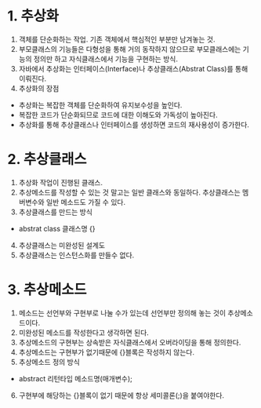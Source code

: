 # 1. 추상화

1. 객체를 단순화하는 작업. 기존 객체에서 핵심적인 부분만 남겨놓는 것.
2. 부모클래스의 기능들은 다형성을 통해 거의 동작하지 않으므로 부모클래스에는 기능의 정의만 하고 자식클래스에서 기능을 구현하는 방식.
3. 자바에서 추상화는 인터페이스(Interface)나 추상클래스(Abstrat Class)를 통해 이뤄진다.
4. 추상화의 장점

- 추상화는 복잡한 객체를 단순화하여 유지보수성을 높인다.
- 복잡한 코드가 단순화되므로 코드에 대한 이해도와 가독성이 높아진다.
- 추상화를 통해 추상클래스나 인터페이스를 생성하면 코드의 재사용성이 증가한다.

# 2. 추상클래스

1. 추상화 작업이 진행된 클래스.
2. 추상메소드를 작성할 수 있는 것 말고는 일반 클래스와 동일하다. 추상클래스는 멤버변수와 일반 메소드도 가질 수 있다.
3. 추상클래스를 만드는 방식

- abstrat class 클래스명 {}

4. 추상클래스는 미완성된 설계도
5. 추상클래스는 인스턴스화를 만들수 없다.

# 3. 추상메소드

1. 메소드는 선언부와 구현부로 나눌 수가 있는데 선언부만 정의해 놓는 것이 추상메소드이다.
2. 미완성된 메소드를 작성한다고 생각하면 된다.
3. 추상메소드의 구현부는 상속받은 자식클래스에서 오버라이딩을 통해 정의한다.
4. 추상메소드는 구현부가 없기때문에 {}블록은 작성하지 않는다.
5. 추상메소드 정의 방식

- abstract 리턴타입 메소드명(매개변수);

6. 구현부에 해당하는 {}블록이 없기 때문에 항상 세미콜론(;)을 붙여야한다.
